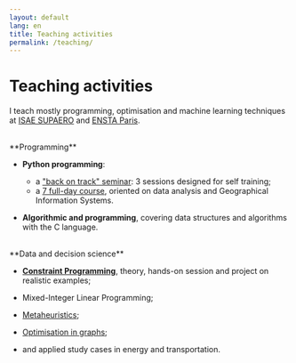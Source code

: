 ```yaml
---
layout: default
lang: en
title: Teaching activities
permalink: /teaching/
---
```


# Teaching activities

I teach mostly programming, optimisation and machine learning techniques at [ISAE SUPAERO](https://www.isae-supaero.fr/en/) and [ENSTA Paris](http://ensta-paris.fr/).

<br/>

<span class="pull-left" style="font-weight: bold; text-indent: -15px;">
<i class="fas fa-keyboard fa-lg"></i></span>**Programming**

- **Python programming**:

  - a ["back on track" seminar](https://xolearn.github.io/back2python): 3 sessions designed for self training;
  - a [7 full-day course](https://github.com/xolearn/scientificpython), oriented on data analysis and Geographical Information Systems.

- **Algorithmic and programming**, covering data structures and algorithms with the C language.

<br/>

<span class="pull-left" style="font-weight: bold; text-indent: -15px;">
<i class="fas fa-flask fa-lg"></i></span>**Data and decision science**

- [**Constraint Programming**](https://xolearn.github.io/constraints), theory, hands-on session and project on realistic examples;

- Mixed-Integer Linear Programming;

- [Metaheuristics](https://github.com/xolearn/metaheuristics);

- [Optimisation in graphs](https://github.com/xolearn/graphs);

- and applied study cases in energy and transportation.
